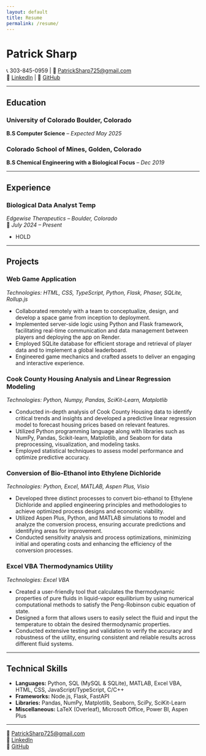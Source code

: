 ```yaml
---
layout: default
title: Resume
permalink: /resume/
---
```




# Patrick Sharp

📞 303-845-0959 | 📧 [PatrickSharp725@gmail.com](mailto:PatrickSharp725@gmail.com)  
🔗 [LinkedIn](https://linkedin.com/in/patrick-sharp-278123191) | 🔗 [GitHub](https://github.com/PSharp725)

---

## Education

### University of Colorado Boulder, Colorado  
**B.S Computer Science** – *Expected May 2025*

### Colorado School of Mines, Golden, Colorado  
**B.S Chemical Engineering with a Biological Focus** – *Dec 2019*

---

## Experience

### **Biological Data Analyst Temp**  
*Edgewise Therapeutics – Boulder, Colorado*  
📅 *July 2024 – Present*  
- HOLD

---

## Projects

### **Web Game Application**  
*Technologies: HTML, CSS, TypeScript, Python, Flask, Phaser, SQLite, Rollup.js*  
- Collaborated remotely with a team to conceptualize, design, and develop a space game from inception to deployment.
- Implemented server-side logic using Python and Flask framework, facilitating real-time communication and data management between players and deploying the app on Render.
- Employed SQLite database for efficient storage and retrieval of player data and to implement a global leaderboard.
- Engineered game mechanics and crafted assets to deliver an engaging and interactive experience.

### **Cook County Housing Analysis and Linear Regression Modeling**  
*Technologies: Python, Numpy, Pandas, SciKit-Learn, Matplotlib*  
- Conducted in-depth analysis of Cook County Housing data to identify critical trends and insights and developed a predictive linear regression model to forecast housing prices based on relevant features.
- Utilized Python programming language along with libraries such as NumPy, Pandas, Scikit-learn, Matplotlib, and Seaborn for data preprocessing, visualization, and modeling tasks.
- Employed statistical techniques to assess model performance and optimize predictive accuracy.

### **Conversion of Bio-Ethanol into Ethylene Dichloride**  
*Technologies: Python, Excel, MATLAB, Aspen Plus, Visio*  
- Developed three distinct processes to convert bio-ethanol to Ethylene Dichloride and applied engineering principles and methodologies to achieve optimized process designs and economic viability.
- Utilized Aspen Plus, Python, and MATLAB simulations to model and analyze the conversion process, ensuring accurate predictions and identifying areas for improvement.
- Conducted sensitivity analysis and process optimizations, minimizing initial and operating costs and enhancing the efficiency of the conversion processes.

### **Excel VBA Thermodynamics Utility**  
*Technologies: Excel VBA*  
- Created a user-friendly tool that calculates the thermodynamic properties of pure fluids in liquid-vapor equilibrium by using numerical computational methods to satisfy the Peng-Robinson cubic equation of state.
- Designed a form that allows users to easily select the fluid and input the temperature to obtain the desired thermodynamic properties.
- Conducted extensive testing and validation to verify the accuracy and robustness of the utility, ensuring consistent and reliable results across different fluid systems.

---

## Technical Skills

- **Languages:** Python, SQL (MySQL & SQLite), MATLAB, Excel VBA, HTML, CSS, JavaScript/TypeScript, C/C++
- **Frameworks:** Node.js, Flask, FastAPI
- **Libraries:** Pandas, NumPy, Matplotlib, Seaborn, SciPy, SciKit-Learn
- **Miscellaneous:** LaTeX (Overleaf), Microsoft Office, Power BI, Aspen Plus

---

📧 [PatrickSharp725@gmail.com](mailto:PatrickSharp725@gmail.com)  
🔗 [LinkedIn](https://linkedin.com/in/patrick-sharp-278123191)  
🔗 [GitHub](https://github.com/PSharp725)


